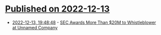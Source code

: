 # [Published on 2022-12-13](index.md)

* [2022-12-13, 19:48:48](https://news.ycombinator.com/item?id=33974694) - [SEC Awards More Than $20M to Whistleblower at Unnamed Company](https://www.sec.gov/news/press-release/2022-218)
